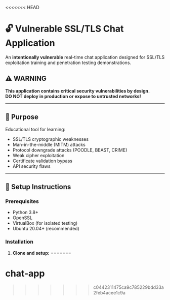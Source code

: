 <<<<<<< HEAD
# 🔓 Vulnerable SSL/TLS Chat Application

An **intentionally vulnerable** real-time chat application designed for SSL/TLS exploitation training and penetration testing demonstrations.

## ⚠️ WARNING

**This application contains critical security vulnerabilities by design.**  
**DO NOT deploy in production or expose to untrusted networks!**

---

## 🎯 Purpose

Educational tool for learning:
- SSL/TLS cryptographic weaknesses
- Man-in-the-middle (MITM) attacks
- Protocol downgrade attacks (POODLE, BEAST, CRIME)
- Weak cipher exploitation
- Certificate validation bypass
- API security flaws

---

## 🔧 Setup Instructions

### Prerequisites
- Python 3.8+
- OpenSSL
- VirtualBox (for isolated testing)
- Ubuntu 20.04+ (recommended)

### Installation

1. **Clone and setup:**
=======
# chat-app
>>>>>>> c0442311475ca9c785229bdd33a2feb4acee1c9a
